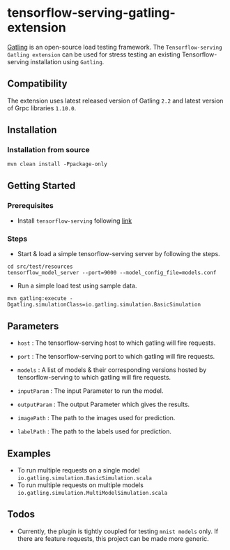 tensorflow-serving-gatling-extension
====================================

[Gatling](http://gatling.io/#/) is an open-source load testing framework. The `Tensorflow-serving Gatling extension` can be used for stress testing an existing Tensorflow-serving installation using `Gatling`.

## Compatibility

The extension uses latest released version of Gatling `2.2` and latest version of Grpc libraries `1.10.0`.

## Installation

### Installation from source

```
mvn clean install -Ppackage-only
```

## Getting Started

### Prerequisites

- Install `tensorflow-serving` following [link](https://www.tensorflow.org/serving/setup)

### Steps

- Start & load a simple tensorflow-serving server by following the steps.

```
cd src/test/resources
tensorflow_model_server --port=9000 --model_config_file=models.conf
```

- Run a simple load test using sample data.

```
mvn gatling:execute -Dgatling.simulationClass=io.gatling.simulation.BasicSimulation
```

## Parameters

- `host` : The tensorflow-serving host to which gatling will fire requests.

- `port` : The tensorflow-serving port to which gatling will fire requests.

- `models` : A list of models & their corresponding versions hosted by tensorflow-serving to which gatling will fire requests.

- `inputParam` : The input Parameter to run the model.

- `outputParam` : The output Parameter which gives the results.

- `imagePath` : The path to the images used for prediction.

- `labelPath` : The path to the labels used for prediction.

## Examples

- To run multiple requests on a single model `io.gatling.simulation.BasicSimulation.scala`
- To run multiple requests on multiple models `io.gatling.simulation.MultiModelSimulation.scala`

## Todos

- Currently, the plugin is tightly coupled for testing `mnist models` only. If there are feature requests, this project can be made
more generic.
